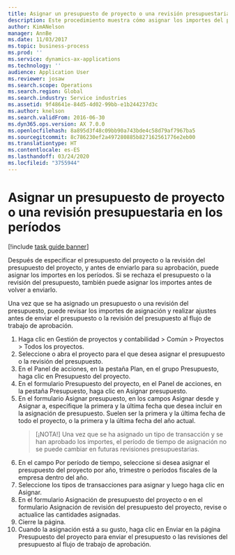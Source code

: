 ```yaml
---
title: Asignar un presupuesto de proyecto o una revisión presupuestaria en los períodos
description: Este procedimiento muestra cómo asignar los importes del presupuesto del proyecto en los períodos.
author: KimANelson
manager: AnnBe
ms.date: 11/03/2017
ms.topic: business-process
ms.prod: ''
ms.service: dynamics-ax-applications
ms.technology: ''
audience: Application User
ms.reviewer: josaw
ms.search.scope: Operations
ms.search.region: Global
ms.search.industry: Service industries
ms.assetid: 9f48641e-84d5-4d02-99bb-e1b244237d3c
ms.author: knelson
ms.search.validFrom: 2016-06-30
ms.dyn365.ops.version: AX 7.0.0
ms.openlocfilehash: 8a895d3f48c09bb90a743bde4c58d79af7967ba5
ms.sourcegitcommit: 8c786230ef2a497280885b827162561776e2eb00
ms.translationtype: HT
ms.contentlocale: es-ES
ms.lasthandoff: 03/24/2020
ms.locfileid: "3755944"
---
```

# <a name="allocate-a-project-budget-or-budget-revision-across-periods"></a>Asignar un presupuesto de proyecto o una revisión presupuestaria en los períodos

[!include [task guide banner](../../includes/task-guide-banner.md)]

Después de especificar el presupuesto del proyecto o la revisión del presupuesto del proyecto, y antes de enviarlo para su aprobación, puede asignar los importes en los períodos. Si se rechaza el presupuesto o la revisión del presupuesto, también puede asignar los importes antes de volver a enviarlo. 

Una vez que se ha asignado un presupuesto o una revisión del presupuesto, puede revisar los importes de asignación y realizar ajustes antes de enviar el presupuesto o la revisión del presupuesto al flujo de trabajo de aprobación. 

1. Haga clic en Gestión de proyectos y contabilidad > Común > Proyectos > Todos los proyectos. 
2. Seleccione o abra el proyecto para el que desea asignar el presupuesto o la revisión del presupuesto. 
3. En el Panel de acciones, en la pestaña Plan, en el grupo Presupuesto, haga clic en Presupuesto del proyecto. 
4. En el formulario Presupuesto del proyecto, en el Panel de acciones, en la pestaña Presupuesto, haga clic en Asignar presupuesto. 
5. En el formulario Asignar presupuesto, en los campos Asignar desde y Asignar a, especifique la primera y la última fecha que desea incluir en la asignación de presupuesto. Suelen ser la primera y la última fecha de todo el proyecto, o la primera y la última fecha del año actual.  
   > [¡NOTA!] Una vez que se ha asignado un tipo de transacción y se han aprobado los importes, el período de tiempo de asignación no se puede cambiar en futuras revisiones presupuestarias. 
6. En el campo Por período de tiempo, seleccione si desea asignar el presupuesto del proyecto por año, trimestre o períodos fiscales de la empresa dentro del año.
7. Seleccione los tipos de transacciones para asignar y luego haga clic en Asignar. 
8. En el formulario Asignación de presupuesto del proyecto o en el formulario Asignación de revisión del presupuesto del proyecto, revise o actualice las cantidades asignadas. 
9. Cierre la página.
10. Cuando la asignación está a su gusto, haga clic en Enviar en la página Presupuesto del proyecto para enviar el presupuesto o las revisiones del presupuesto al flujo de trabajo de aprobación.  


